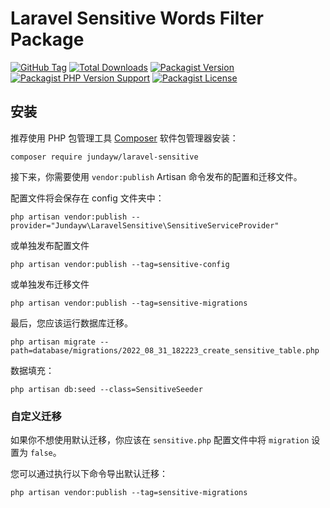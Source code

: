 # Laravel Sensitive Words Filter Package

[![GitHub Tag](https://img.shields.io/github/v/tag/jundayw/laravel-sensitive)](https://github.com/jundayw/laravel-sensitive/tags)
[![Total Downloads](https://img.shields.io/packagist/dt/jundayw/laravel-sensitive?style=flat-square)](https://packagist.org/packages/jundayw/laravel-sensitive)
[![Packagist Version](https://img.shields.io/packagist/v/jundayw/laravel-sensitive)](https://packagist.org/packages/jundayw/laravel-sensitive)
[![Packagist PHP Version Support](https://img.shields.io/packagist/php-v/jundayw/laravel-sensitive)](https://github.com/jundayw/laravel-sensitive)
[![Packagist License](https://img.shields.io/github/license/jundayw/laravel-sensitive)](https://github.com/jundayw/laravel-sensitive)

## 安装

推荐使用 PHP 包管理工具 [Composer](https://getcomposer.org/) 软件包管理器安装：

```shell
composer require jundayw/laravel-sensitive
```

接下来，你需要使用 `vendor:publish` Artisan 命令发布的配置和迁移文件。

配置文件将会保存在 config 文件夹中：

```shell
php artisan vendor:publish --provider="Jundayw\LaravelSensitive\SensitiveServiceProvider"
```

或单独发布配置文件

```shell
php artisan vendor:publish --tag=sensitive-config
```

或单独发布迁移文件

```shell
php artisan vendor:publish --tag=sensitive-migrations
```

最后，您应该运行数据库迁移。

```shell
php artisan migrate --path=database/migrations/2022_08_31_182223_create_sensitive_table.php
```

数据填充：

```shell
php artisan db:seed --class=SensitiveSeeder
```

### 自定义迁移

如果你不想使用默认迁移，你应该在 `sensitive.php` 配置文件中将 `migration` 设置为 `false`。

您可以通过执行以下命令导出默认迁移：

```shell
php artisan vendor:publish --tag=sensitive-migrations
```

